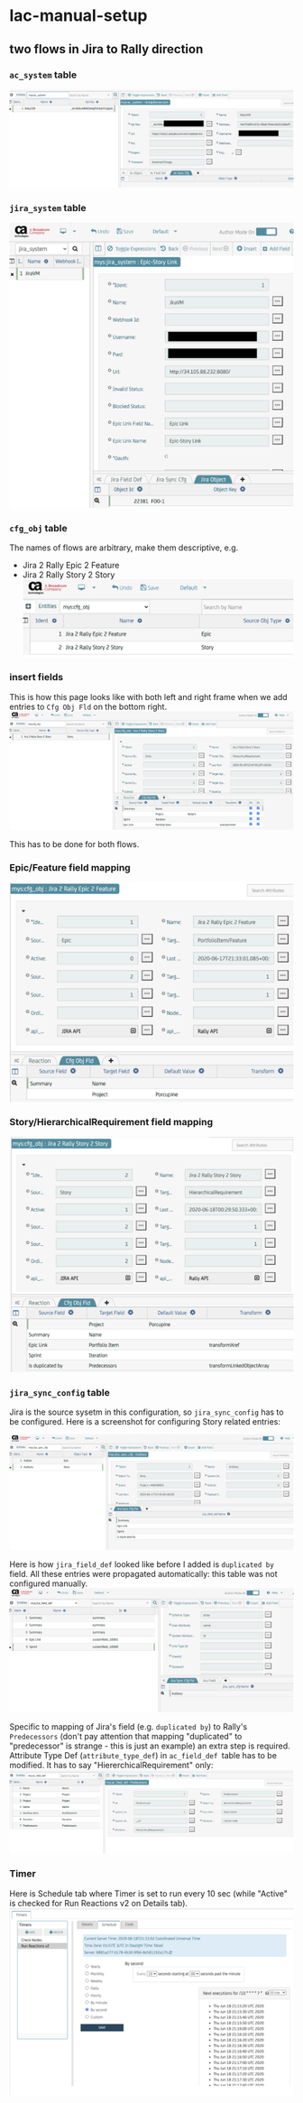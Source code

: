 # lac-manual-setup

## two flows in Jira to Rally direction

### `ac_system` table  
![ac_system](img/ac_system-J2R-S2S.png "AC system")
### `jira_system` table  
![jira_system](img/jira_system-J2R-S2S.png "JIRA system")


### `cfg_obj` table  
The names of flows are arbitrary, make them descriptive, e.g.
* Jira 2 Rally Epic 2 Feature 
* Jira 2 Rally Story 2 Story
![cfg_obj](img/two-flows.png "Cfg obj")

### insert fields
This is how this page looks like with both left and right frame when we add entries to `Cfg Obj Fld` on the bottom right.  
![cfg_obj_fld](img/cfg_obj-J2R-S2S.png "Cfg Obj Fld")

This has to be done for both flows.
### Epic/Feature field mapping  
![cfg_obj_fld1](img/flow2-cfg_obj-1.png "Epic/Feature mapping")
### Story/HierarchicalRequirement field mapping  
![cfg_obj_fld1](img/flow2-cfg_obj-2.png "Story/User Story mapping")

### `jira_sync_config` table
Jira is the source sysetm in this configuration, so `jira_sync_config` has to be configured. Here is a screenshot for configuring Story related entries:  

![jira_sync_config](img/flow2-jira_sync_cfg.png "Jira Sync Config")

Here is how `jira_field_def` looked like before I added is `duplicated by` field.  All these entries were propagated automatically: this table was not configured manually.  
![jira_sync_config](img/flow2-jira_field_def.png "Jira Field Def")

Specific to mapping of Jira's field (e.g. `duplicated by`) to Rally's `Predecessors` (don't pay attention that mapping "duplicated" to "predecessor" is strange - this is just an example) an extra step is required. Attribute Type Def (`attribute_type_def`) in `ac_field_def `table has to be modified. It has to say "HiererchicalRequirement" only:  
![attr_type_def](img/flow2-ac_field_def-4-predecessor-attrib.png "Attribute Type Def")

### Timer
Here is Schedule tab where Timer is set to run every 10 sec (while "Active" is checked for Run Reactions v2 on Details tab).  
![schedule_tab](img/schedule.png "Schedule Tab, Timer")





